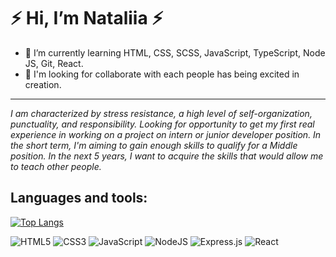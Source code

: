 # ⚡ Hi, I’m Nataliia ⚡
* 🌱 I’m currently learning HTML, CSS, SCSS, JavaScript, TypeScript, Node JS, Git, React.
* 💞️ I'm looking for collaborate with each people has being excited in creation.
<hr>

*I am characterized by stress resistance, a high level of self-organization, punctuality, and responsibility.
Looking for opportunity to get my first real experience in working on a project on intern or junior developer position.
In the short term, I'm aiming to gain enough skills to qualify for a Middle position. In the next 5 years, I want to acquire the skills that would allow me to teach other people.* 



## Languages and tools:

[![Top Langs](https://github-readme-stats-sigma-five.vercel.app/api/top-langs/?username=NatusyaZira&layout=compact)](https://github.com/anuraghazra/github-readme-stats)

![HTML5](https://img.shields.io/badge/html5-%23E34F26.svg?style=for-the-badge&logo=html5&logoColor=white)
![CSS3](https://img.shields.io/badge/css3-%231572B6.svg?style=for-the-badge&logo=css3&logoColor=white)
![JavaScript](https://img.shields.io/badge/javascript-%23323330.svg?style=for-the-badge&logo=javascript&logoColor=%23F7DF1E)
![NodeJS](https://img.shields.io/badge/node.js-6DA55F?style=for-the-badge&logo=node.js&logoColor=white)
![Express.js](https://img.shields.io/badge/express.js-%23404d59.svg?style=for-the-badge&logo=express&logoColor=%2361DAFB)
![React](https://img.shields.io/badge/react-%2320232a.svg?style=for-the-badge&logo=react&logoColor=%2361DAFB)

